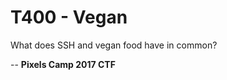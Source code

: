 T400 - Vegan
===============

What does SSH and vegan food have in common?

--
**Pixels Camp 2017 CTF**
